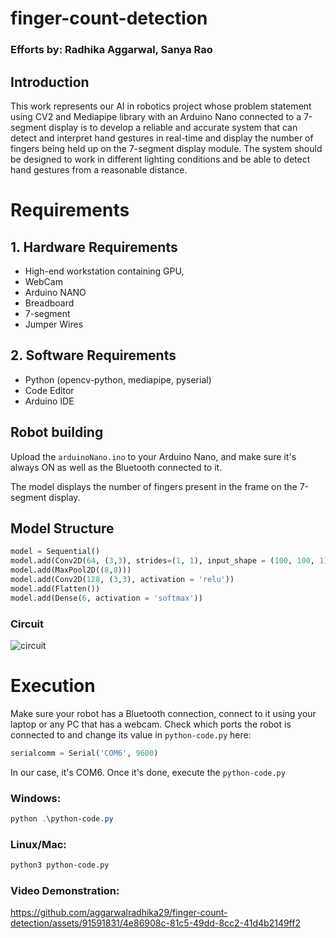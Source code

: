 # finger-count-detection
### Efforts by: Radhika Aggarwal, Sanya Rao
## Introduction
This work represents our AI in robotics project whose problem statement using CV2 and Mediapipe library with an Arduino Nano connected to a 7-segment display is to develop a reliable and accurate system that can detect and interpret hand gestures in real-time and display the number of fingers being held up on the 7-segment display module. The system should be designed to work in different lighting conditions and be able to detect hand gestures from a reasonable distance.

# Requirements
## 1. Hardware Requirements
- High-end workstation containing GPU,
- WebCam
- Arduino NANO
- Breadboard
- 7-segment
- Jumper Wires

## 2. Software Requirements
- Python (opencv-python, mediapipe, pyserial)
- Code Editor
- Arduino IDE


## Robot building
Upload the ```arduinoNano.ino``` to your Arduino Nano, and make sure it's always ON as well as the Bluetooth connected to it.

The model displays the number of fingers present in the frame on the 7-segment display.

## Model Structure
```py
model = Sequential()
model.add(Conv2D(64, (3,3), strides=(1, 1), input_shape = (100, 100, 1), padding='same', activation = 'relu'))
model.add(MaxPool2D((8,8)))
model.add(Conv2D(128, (3,3), activation = 'relu'))
model.add(Flatten())
model.add(Dense(6, activation = 'softmax'))
```

### Circuit
![circuit](https://github.com/aggarwalradhika29/finger-count-detection/assets/91591831/eed9f32b-5146-45fa-87ed-c09ae70319da)


# Execution
Make sure your robot has a Bluetooth connection, connect to it using your laptop or any PC that has a webcam. Check which ports the robot is connected to and change its value in ```python-code.py``` here:
```py
serialcomm = Serial('COM6', 9600)
```
In our case, it's COM6.
Once it's done, execute the ```python-code.py```
### Windows:
```powershell
python .\python-code.py
```
### Linux/Mac:
```bash
python3 python-code.py
```

### Video Demonstration:


https://github.com/aggarwalradhika29/finger-count-detection/assets/91591831/4e86908c-81c5-49dd-8cc2-41d4b2149ff2


